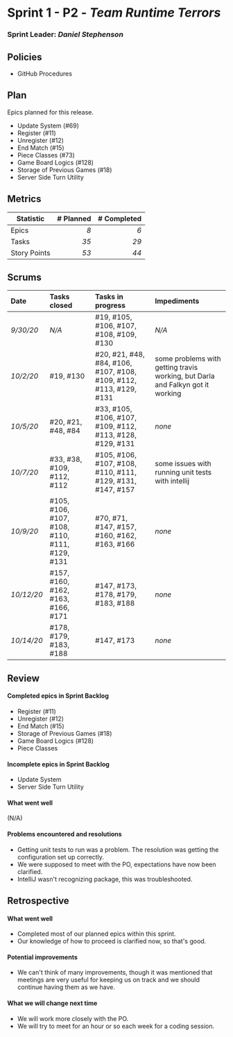 # Sprint 1 - P2 - *Team Runtime Terrors*

### Sprint Leader: *Daniel Stephenson*

## Policies

* GitHub Procedures


## Plan

Epics planned for this release.

* Update System (#69)
* Register (#11)
* Unregister (#12)
* End Match (#15)
* Piece Classes (#73)
* Game Board Logics (#128)
* Storage of Previous Games (#18)
* Server Side Turn Utility

## Metrics

| Statistic | # Planned | # Completed |
| --- | ---: | ---: |
| Epics | *8* | *6* |
| Tasks |  *35*   | *29* | 
| Story Points |  *53*  | *44* | 


## Scrums

| Date | Tasks closed  | Tasks in progress | Impediments |
| :--- | :--- | :--- | :--- |
| *9/30/20* | *N/A* | #19, #105, #106, #107, #108, #109, #130 | *N/A* |
| *10/2/20* | #19, #130 | #20, #21, #48, #84, #106, #107, #108, #109, #112, #113, #129, #131 | some problems with getting travis working, but Darla and Falkyn got it working |
| *10/5/20* | #20, #21, #48, #84 | #33, #105, #106, #107, #109, #112, #113, #128, #129, #131 | *none* |
| *10/7/20* | #33, #38, #109, #112, #112 | #105, #106, #107, #108, #110, #111, #129, #131, #147, #157 | some issues with running unit tests with intellij |
| *10/9/20* | #105, #106, #107, #108, #110, #111, #129, #131 | #70, #71, #147, #157, #160, #162, #163, #166 | *none* |
| *10/12/20* | #157, #160, #162, #163, #166, #171 | #147, #173, #178, #179, #183, #188 | *none* |
| *10/14/20* | #178, #179, #183, #188 | #147, #173 | *none* |

## Review

#### Completed epics in Sprint Backlog 
* Register (#11)
* Unregister (#12)
* End Match (#15)
* Storage of Previous Games (#18)
* Game Board Logics (#128)
* Piece Classes

#### Incomplete epics in Sprint Backlog 
* Update System
* Server Side Turn Utility

#### What went well
(N/A)

#### Problems encountered and resolutions
* Getting unit tests to run was a problem. The resolution was getting the configuration set up correctly.
* We were supposed to meet with the PO, expectations have now been clarified.
* IntelliJ wasn't recognizing package, this was troubleshooted.

## Retrospective

#### What went well
* Completed most of our planned epics within this sprint.
* Our knowledge of how to proceed is clarified now, so that's good.

#### Potential improvements
* We can't think of many improvements, though it was mentioned that meetings are very useful for keeping us on track and we should continue having them as we have.

#### What we will change next time
* We will work more closely with the PO.
* We will try to meet for an hour or so each week for a coding session.
